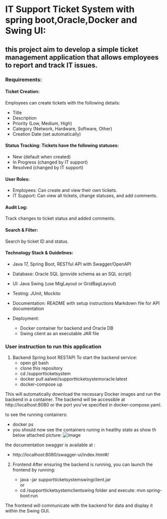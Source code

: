 # IT Support Ticket System with spring boot,Oracle,Docker and Swing UI:

## this project aim to develop a simple ticket management application that allows employees to report and track IT issues.

### Requirements:
#### Ticket Creation:
Employees can create tickets with the following details:
* Title
* Description
* Priority (Low, Medium, High)
* Category (Network, Hardware, Software, Other)
* Creation Date (set automatically)

#### Status Tracking: Tickets have the following statuses:
* New (default when created)
* In Progress (changed by IT support)
* Resolved (changed by IT support)

#### User Roles:
* Employees: Can create and view their own tickets.
* IT Support: Can view all tickets, change statuses, and add comments.

#### Audit Log:
Track changes to ticket status and added comments.

#### Search & Filter:
Search by ticket ID and status.



#### Technology Stack & Guidelines:
* Java 17, Spring Boot, RESTful API with Swagger/OpenAPI
*  Database: Oracle SQL (provide schema as an SQL script)
*  UI: Java Swing (use MigLayout or GridBagLayout)
*  Testing: JUnit, Mockito


* Documentation:
  README with setup instructions Markdown file for API documentation


* Deployment:
  - Docker container for backend and Oracle DB
   - Swing client as an executable JAR file



### User instruction to run this application
1. Backend Spring boot RESTAPI
   To start the backend service:
   * open git bash 
   * clone this repository 
   * cd /supportticketsystem
   * docker pull  aalwei/supportticketsystemoracle:latest
   * docker-compose up

This will automatically download the necessary Docker images and run the backend in a container.
The backend will be accessible at http://localhost:8080 or the port you’ve specified in docker-compose.yaml. 

to see the running containers: 
   * docker ps 
   * you should now see the containers runing in healthy state as show th below attached picture:
   ![image](https://github.com/user-attachments/assets/aa5bfe0f-0e44-4214-b7d7-772bfbd382b4)

the documentation swagger is available at : 
   * http://localhost:8080/swagger-ui/index.html#/
2. Frontend
   After ensuring the backend is running, you can launch the frontend by running:

   * java -jar supportticketsystemswingclient.jar  
     or
   * cd /supportticketsystemclientswing folder and execute: mvn spring-boot:run

The frontend will communicate with the backend for data and display it within the Swing GUI.
